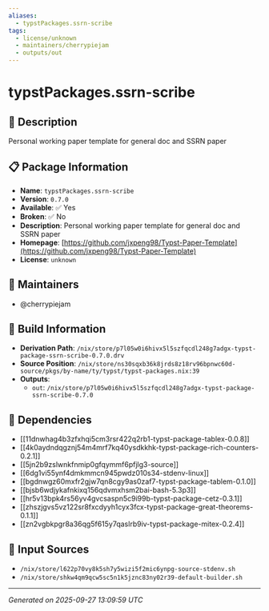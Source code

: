 ```yaml
---
aliases:
  - typstPackages.ssrn-scribe
tags:
  - license/unknown
  - maintainers/cherrypiejam
  - outputs/out
---
```


# typstPackages.ssrn-scribe

## 📝 Description

Personal working paper template for general doc and SSRN paper

## 📋 Package Information

- **Name**: `typstPackages.ssrn-scribe`
- **Version**: `0.7.0`
- **Available**: ✅ Yes
- **Broken**: ✅ No
- **Description**: Personal working paper template for general doc and SSRN paper
- **Homepage**: [https://github.com/jxpeng98/Typst-Paper-Template](https://github.com/jxpeng98/Typst-Paper-Template)
- **License**: `unknown`
## 👥 Maintainers

- @cherrypiejam


## 🔧 Build Information

- **Derivation Path**: `/nix/store/p7l05w0i6hivx5l5szfqcdl248g7adgx-typst-package-ssrn-scribe-0.7.0.drv`
- **Source Position**: `/nix/store/ns30sqxb36k8jrds8z18rv96bpnwc60d-source/pkgs/by-name/ty/typst/typst-packages.nix:39`
- **Outputs**:
  - `out`:  `/nix/store/p7l05w0i6hivx5l5szfqcdl248g7adgx-typst-package-ssrn-scribe-0.7.0`

## 🔗 Dependencies

- [[11dnwhag4b3zfxhqi5cm3rsr422q2rb1-typst-package-tablex-0.0.8]]
- [[4k0aydndqgznj54m4mrf7kq40ysdkkhk-typst-package-rich-counters-0.2.1]]
- [[5jn2b9zslwnkfnmip0gfqymmf6pfjlg3-source]]
- [[6dg1vi55ynf4dmkmmcn945pwdz010s34-stdenv-linux]]
- [[bgdnwgz60mxfr2gjw7qn8cgy9as0zaf7-typst-package-tablem-0.1.0]]
- [[bjsb6wdjykafnkixq156qdvmxhsm2bai-bash-5.3p3]]
- [[hr5v13bpk4rs56yv4gvcsaspn5c9i99b-typst-package-cetz-0.3.1]]
- [[zhszjgvs5vz122sr8fxcdyyh1cyx3fcx-typst-package-great-theorems-0.1.1]]
- [[zn2vgbkpgr8a36qg5f615y7qaslrb9iv-typst-package-mitex-0.2.4]]

## 📁 Input Sources

- `/nix/store/l622p70vy8k5sh7y5wizi5f2mic6ynpg-source-stdenv.sh`
- `/nix/store/shkw4qm9qcw5sc5n1k5jznc83ny02r39-default-builder.sh`

---
*Generated on 2025-09-27 13:09:59 UTC*
